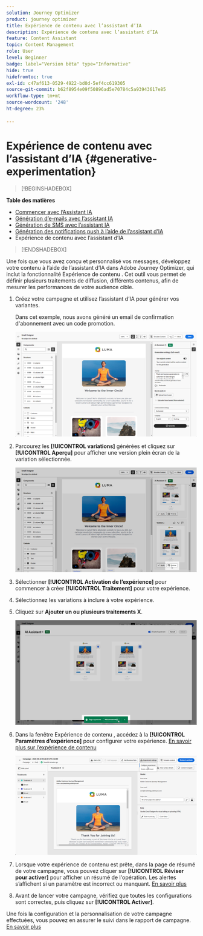 ```yaml
---
solution: Journey Optimizer
product: journey optimizer
title: Expérience de contenu avec l’assistant d’IA
description: Expérience de contenu avec l’assistant d’IA
feature: Content Assistant
topic: Content Management
role: User
level: Beginner
badge: label="Version bêta" type="Informative"
hide: true
hidefromtoc: true
exl-id: c47af613-0529-4922-bd0d-5ef4cc619305
source-git-commit: b62f8954e09f50896ad5e70784c5a93943617e85
workflow-type: tm+mt
source-wordcount: '248'
ht-degree: 23%

---
```


# Expérience de contenu avec l’assistant d’IA {#generative-experimentation}

>[!BEGINSHADEBOX]

**Table des matières**

* [Commencer avec l’Assistant IA](gs-generative.md)
* [Génération d’e-mails avec l’assistant IA](generative-email.md)
* [Génération de SMS avec l’assistant IA](generative-sms.md)
* [Génération des notifications push à l’aide de l’assistant d’IA](generative-push.md)
* Expérience de contenu avec l’assistant d’IA

>[!ENDSHADEBOX]

Une fois que vous avez conçu et personnalisé vos messages, développez votre contenu à l’aide de l’assistant d’IA dans Adobe Journey Optimizer, qui inclut la fonctionnalité Expérience de contenu . Cet outil vous permet de définir plusieurs traitements de diffusion, différents contenus, afin de mesurer les performances de votre audience cible.

1. Créez votre campagne et utilisez l’assistant d’IA pour générer vos variantes.

   Dans cet exemple, nous avons généré un email de confirmation d&#39;abonnement avec un code promotion.

   ![](assets/experiment-genai-1.png)

1. Parcourez les **[!UICONTROL variations]** générées et cliquez sur **[!UICONTROL Aperçu]** pour afficher une version plein écran de la variation sélectionnée.

   ![](assets/experiment-genai-2.png)

1. Sélectionner **[!UICONTROL Activation de l’expérience]** pour commencer à créer **[!UICONTROL Traitement]** pour votre expérience.

1. Sélectionnez les variations à inclure à votre expérience.

1. Cliquez sur **Ajouter un ou plusieurs traitements X**.

   ![](assets/experiment-genai-3.png)

1. Dans la fenêtre Expérience de contenu , accédez à la **[!UICONTROL Paramètres d’expérience]** pour configurer votre expérience. [En savoir plus sur l’expérience de contenu](../campaigns/content-experiment.md)

   ![](assets/experiment-genai-4.png)

1. Lorsque votre expérience de contenu est prête, dans la page de résumé de votre campagne, vous pouvez cliquer sur **[!UICONTROL Réviser pour activer]** pour afficher un résumé de l&#39;opération. Les alertes s’affichent si un paramètre est incorrect ou manquant. [En savoir plus](../campaigns/content-experiment.md#treatment-experiment)

1. Avant de lancer votre campagne, vérifiez que toutes les configurations sont correctes, puis cliquez sur **[!UICONTROL Activer]**.

Une fois la configuration et la personnalisation de votre campagne effectuées, vous pouvez en assurer le suivi dans le rapport de campagne. [En savoir plus](../reports/campaign-global-report.md)
